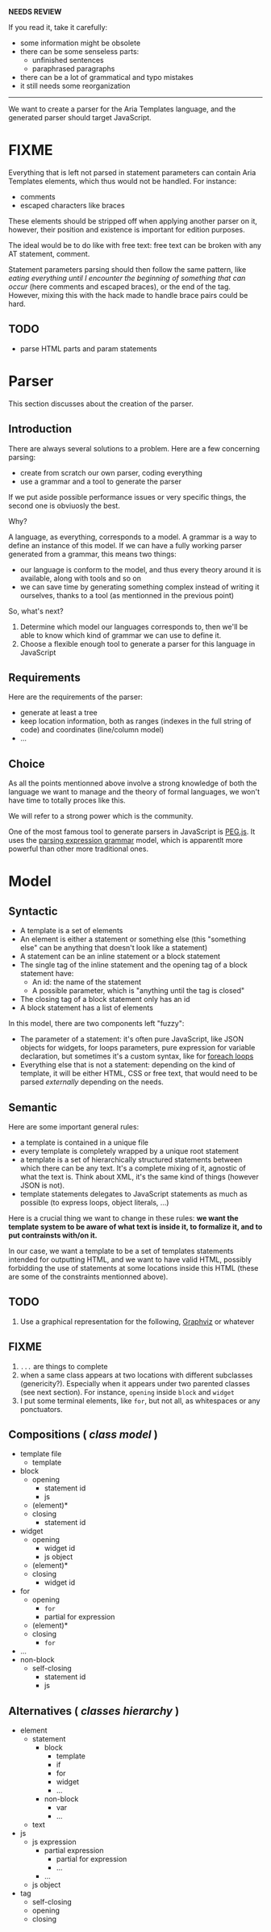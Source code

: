 __NEEDS REVIEW__

If you read it, take it carefully:

* some information might be obsolete
* there can be some senseless parts:
	* unfinished sentences
	* paraphrased paragraphs
* there can be a lot of grammatical and typo mistakes
* it still needs some reorganization

----

We want to create a parser for the Aria Templates language, and the generated parser should target JavaScript.

# FIXME

Everything that is left not parsed in statement parameters can contain Aria Templates elements, which thus would not be handled. For instance:

* comments
* escaped characters like braces

These elements should be stripped off when applying another parser on it, however, their position and existence is important for edition purposes.

The ideal would be to do like with free text: free text can be broken with any AT statement, comment.

Statement parameters parsing should then follow the same pattern, like _eating everything until I encounter the beginning of something that can occur_ (here comments and escaped braces), or the end of the tag. However, mixing this with the hack made to handle brace pairs could be hard.

## TODO

* parse HTML parts and param statements

# Parser

This section discusses about the creation of the parser.

## Introduction

There are always several solutions to a problem. Here are a few concerning parsing:

* create from scratch our own parser, coding everything
* use a grammar and a tool to generate the parser

If we put aside possible performance issues or very specific things, the second one is obviuosly the best.

Why?

A language, as everything, corresponds to a model. A grammar is a way to define an instance of this model. If we can have a fully working parser generated from a grammar, this means two things:

* our language is conform to the model, and thus every theory around it is available, along with tools and so on
* we can save time by generating something complex instead of writing it ourselves, thanks to a tool (as mentionned in the previous point)

So, what's next?

1. Determine which model our languages corresponds to, then we'll be able to know which kind of grammar we can use to define it.
1. Choose a flexible enough tool to generate a parser for this language in JavaScript

## Requirements

Here are the requirements of the parser:

* generate at least a tree
* keep location information, both as ranges (indexes in the full string of code) and coordinates (line/column model)
* ...

## Choice

As all the points mentionned above involve a strong knowledge of both the language we want to manage and the theory of formal languages, we won't have time to totally proces like this.

We will refer to a strong power which is the community.

One of the most famous tool to generate parsers in JavaScript is [PEG.js](http://pegjs.majda.cz/). It uses the [parsing expression grammar](http://en.wikipedia.org/wiki/Parsing_expression_grammar) model, which is apparentlt more powerful than other more traditional ones.

# Model

## Syntactic

* A template is a set of elements
* An element is either a statement or something else (this "something else" can be anything that doesn't look like a statement)
* A statement can be an inline statement or a block statement
* The single tag of the inline statement and the opening tag of a block statement have:
	* An id: the name of the statement
	* A possible parameter, which is "anything until the tag is closed"
* The closing tag of a block statement only has an id
* A block statement has a list of elements

In this model, there are two components left "fuzzy":

* The parameter of a statement: it's often pure JavaScript, like JSON objects for widgets, for loops parameters, pure expression for variable declaration, but sometimes it's a custom syntax, like for [foreach loops](http://ariatemplates.com/usermanual/Writing_Templates#foreach)
* Everything else that is not a statement: depending on the kind of template, it will be either HTML, CSS or free text, that would need to be parsed _externally_ depending on the needs.


## Semantic

Here are some important general rules:

* a template is contained in a unique file
* every template is completely wrapped by a unique root statement
* a template is a set of hierarchically structured statements between which there can be any text. It's a complete mixing of it, agnostic of what the text is. Think about XML, it's the same kind of things (however JSON is not).
* template statements delegates to JavaScript statements as much as possible (to express loops, object literals, ...)

Here is a crucial thing we want to change in these rules: **we want the template system to be aware of what text is inside it, to formalize it, and to put contrainsts with/on it.**

In our case, we want a template to be a set of templates statements intended for outputting HTML, and we want to have valid HTML, possibly forbidding the use of statements at some locations inside this HTML (these are some of the constraints mentionned above).

## TODO

1. Use a graphical representation for the following, [Graphviz](http://www.graphviz.org/) or whatever

## FIXME

1. `...` are things to complete
1. when a same class appears at two locations with different subclasses (genericity?). Especially when it appears under two parented classes (see next section). For instance, `opening` inside `block` and `widget`
1. I put some terminal elements, like `for`, but not all, as whitespaces or any ponctuators.

## Compositions ( _class model_ )

* template file
	* template
* block
	* opening
		* statement id
		* js
	* (element)*
	* closing
		* statement id
* widget
	* opening
		* widget id
		* js object
	* (element)*
	* closing
		* widget id
* for
	* opening
		* `for`
		* partial for expression
	* (element)*
	* closing
		* `for`
* ...
* non-block
	* self-closing
		* statement id
		* js

## Alternatives ( _classes hierarchy_ )

* element
	* statement
		* block
			* template
			* if
			* for
			* widget
			* ...
		* non-block
			* var
			* ...
	* text
* js
	* js expression
		* partial expression
			* partial for expression
			* ...
		* ...
	* js object
* tag
	* self-closing
	* opening
	* closing
